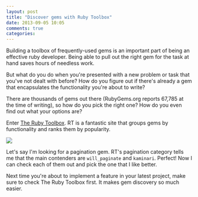 ```yaml
---
layout: post
title: "Discover gems with Ruby Toolbox"
date: 2013-09-05 10:05
comments: true
categories:
---
```


Building a toolbox of frequently-used gems is an important part of being an effective ruby developer. Being able to pull out the right gem for the task at hand saves hours of needless work.

But what do you do when you're presented with a new problem or task that you've not dealt with before? How do you figure out if there's already a gem that encapsulates the functionality you're about to write?

There are thousands of gems out there (RubyGems.org reports 67,785 at the time of writing), so how do you pick the right one? How do you even find out what your options are?

Enter [The Ruby Toolbox](https://www.ruby-toolbox.com/). RT is a fantastic site that groups gems by functionality and ranks them by popularity.

![](https://draftin.com:443/images/5952?token=QetCGSbIhaDw-78v6zRMuLjJT9qOldVjdAABrkvDjULL-kCV7VjnyQEAdN28R-wiUwIsB8buEyUXYoY_CAQvHLQ) 

Let's say I'm looking for a pagination gem. RT's pagination category tells me that the main contenders are `will_paginate` and `kaminari`. Perfect! Now I can check each of them out and pick the one that I like better.

Next time you're about to implement a feature in your latest project, make sure to check The Ruby Toolbox first. It makes gem discovery so much easier.